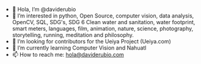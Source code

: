 - 👋 Hola, I’m @daviderubio
- 🙂 I’m interested in python, Open Source, computer vision, data analysis, OpenCV, SQL, SDG's, SDG 6 Clean water and sanitation, water footprint, smart meters, languages, film, animation, nature, science, photography, storytelling, running, meditation and philosophy.
- 👀 I’m looking for contributors for the Ueiya Project (Ueiya.com)
- 🌱 I’m currently learning Computer Vision and Nahuatl
- 📫 How to reach me: hola@daviderubio.com

<!---
daviderubio/daviderubio is a ✨ special ✨ repository because its `README.md` (this file) appears on your GitHub profile.
You can click the Preview link to take a look at your changes.
--->
